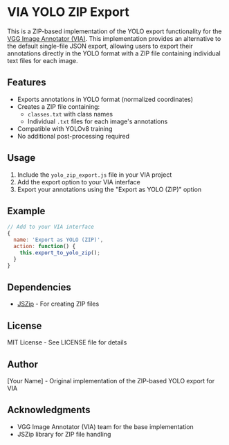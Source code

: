 # VIA YOLO ZIP Export

This is a ZIP-based implementation of the YOLO export functionality for the [VGG Image Annotator (VIA)](https://www.robots.ox.ac.uk/~vgg/software/via/). This implementation provides an alternative to the default single-file JSON export, allowing users to export their annotations directly in the YOLO format with a ZIP file containing individual text files for each image.

## Features

- Exports annotations in YOLO format (normalized coordinates)
- Creates a ZIP file containing:
  - `classes.txt` with class names
  - Individual `.txt` files for each image's annotations
- Compatible with YOLOv8 training
- No additional post-processing required

## Usage

1. Include the `yolo_zip_export.js` file in your VIA project
2. Add the export option to your VIA interface
3. Export your annotations using the "Export as YOLO (ZIP)" option

## Example

```javascript
// Add to your VIA interface
{
  name: 'Export as YOLO (ZIP)',
  action: function() {
    this.export_to_yolo_zip();
  }
}
```

## Dependencies

- [JSZip](https://stuk.github.io/jszip/) - For creating ZIP files

## License

MIT License - See LICENSE file for details

## Author

[Your Name] - Original implementation of the ZIP-based YOLO export for VIA

## Acknowledgments

- VGG Image Annotator (VIA) team for the base implementation
- JSZip library for ZIP file handling 